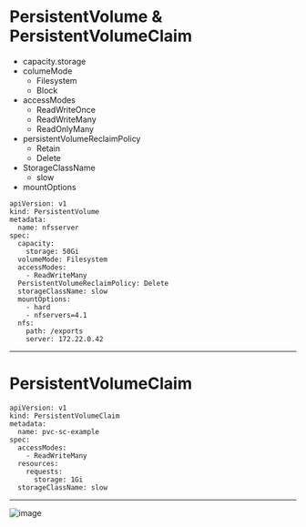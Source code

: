 
# PersistentVolume & PersistentVolumeClaim
- capacity.storage
- columeMode
    * Filesystem
    * Block
- accessModes
   * ReadWriteOnce
   * ReadWriteMany
   * ReadOnlyMany
- persistentVolumeReclaimPolicy
     * Retain
     * Delete
- StorageClassName
     * slow
- mountOptions
  

```
apiVersion: v1
kind: PersistentVolume
metadata:
  name: nfsserver
spec:
  capacity:
    storage: 50Gi
  volumeMode: Filesystem
  accessModes:
    - ReadWriteMany
  PersistentVolumeReclaimPolicy: Delete
  storageClassName: slow
  mountOptions:
    - hard
    - nfservers=4.1
  nfs:
    path: /exports
    server: 172.22.0.42
```
------------------------------------------------------------------------------------------------------
# PersistentVolumeClaim
```
apiVersion: v1
kind: PersistentVolumeClaim
metadata:
  name: pvc-sc-example
spec:
  accessModes:
    - ReadWriteMany
  resources:
    requests:
      storage: 1Gi
  storageClassName: slow
```
------------------------------------------------------------------------------------------------------

![image](https://github.com/user-attachments/assets/213e1730-f820-4dd1-88fe-3c73d2704369)
